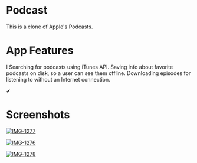 # Podcast
 
This is a clone of Apple's Podcasts.



<h1> App Features</h1>

<p>I  Searching for podcasts using iTunes API.
 Saving info about favorite podcasts on disk, so a user can see them offline.
 Downloading episodes for listening to without an Internet connection. </p>


<p>&#10004; <p>


<h1> Screenshots</h1>


<a href="https://ibb.co/n7CS5Dy"><img src="https://i.ibb.co/Vgm8PvG/IMG-1277.png" alt="IMG-1277" border="0"></a>


<a href="https://ibb.co/5WT4ymx"><img src="https://i.ibb.co/8DMspq4/IMG-1276.png" alt="IMG-1276" border="0"></a>


<a href="https://ibb.co/fSMxqWS"><img src="https://i.ibb.co/xsh7Xbs/IMG-1278.png" alt="IMG-1278" border="0"></a>

